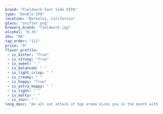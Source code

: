 ```yaml
---
brand: "Fieldwork East Side DIPA"
type: "Double IPA"
location: "Berkeley, California"
glass: "snifter.png"
brewery_brand: "fieldwork.jpg"
alcohol: "8.3%"
ibu: "NA"
tap_order: "111"
price: "9"
flavor_profile:
 - is_bitter: "True"
 - is_strong: "True"
 - is_sweet: " "
 - is_balanced: " "
 - is_light_crisp: " "
 - is_creamy: " "
 - is_hoppy: "True"
 - is_extra_hoppy: " "
 - is_light: " "
 - is_malty: " "
 - is_sour: " "
long_desc: "An all out attack of hop aroma kicks you in the mouth with huge notes of orange peel, Pinot Grigio wine grape, and mango-guava."
---
```

